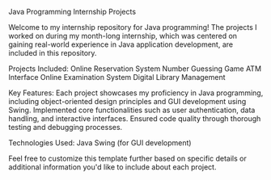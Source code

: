 

Java Programming Internship Projects

Welcome to my internship repository for Java programming! The projects I worked on during my month-long internship, which was centered on gaining real-world experience in Java application development, are included in this repository.

Projects Included:
Online Reservation System
Number Guessing Game
ATM Interface
Online Examination System
Digital Library Management

Key Features:
Each project showcases my proficiency in Java programming, including object-oriented design principles and GUI development using Swing.
Implemented core functionalities such as user authentication, data handling, and interactive interfaces.
Ensured code quality through thorough testing and debugging processes.

Technologies Used:
Java
Swing (for GUI development)

Feel free to customize this template further based on specific details or additional information you'd like to include about each project.
